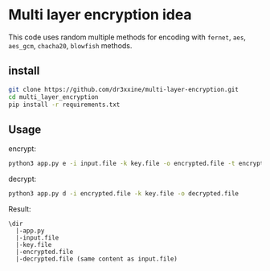 # Multi layer encryption idea
This code uses random multiple methods for encoding with `fernet`, `aes`, `aes_gcm`, `chacha20`, `blowfish` methods.

## install
```bash
git clone https://github.com/dr3xxine/multi-layer-encryption.git
cd multi_layer_encryption
pip install -r requirements.txt
```
## Usage
encrypt:
```bash
python3 app.py e -i input.file -k key.file -o encrypted.file -t encryption_layers_count
```
decrypt:
```bash
python3 app.py d -i encrypted.file -k key.file -o decrypted.file
```
Result:
```
\dir
  |-app.py
  |-input.file
  |-key.file
  |-encrypted.file
  |-decrypted.file (same content as input.file)
```